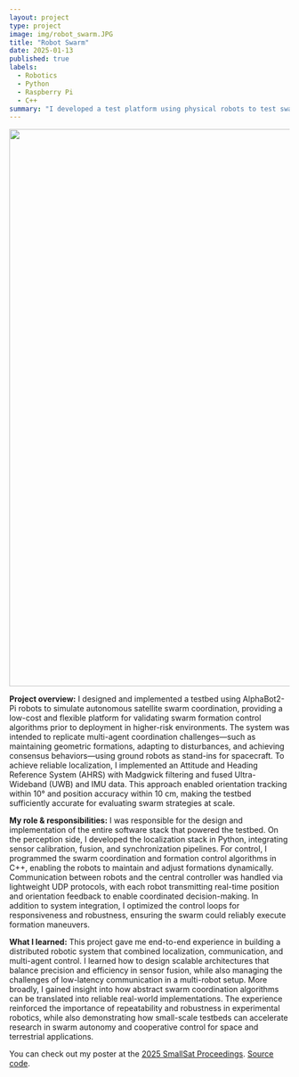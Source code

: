 ```yaml
---
layout: project
type: project
image: img/robot_swarm.JPG
title: "Robot Swarm"
date: 2025-01-13
published: true
labels:
  - Robotics
  - Python
  - Raspberry Pi
  - C++
summary: "I developed a test platform using physical robots to test swarm satellite formation control algorithms that was published at the 2025 Small Satellite Conference."
---
```


<div class="text-center p-4">
  <img width="1000px" src="../img/robot_swarm_poster.jpg" class="img-thumbnail" >
</div>

**Project overview:** I designed and implemented a testbed using AlphaBot2-Pi robots to simulate autonomous satellite swarm coordination, providing a low-cost and flexible platform for validating swarm formation control algorithms prior to deployment in higher-risk environments. The system was intended to replicate multi-agent coordination challenges—such as maintaining geometric formations, adapting to disturbances, and achieving consensus behaviors—using ground robots as stand-ins for spacecraft. To achieve reliable localization, I implemented an Attitude and Heading Reference System (AHRS) with Madgwick filtering and fused Ultra-Wideband (UWB) and IMU data. This approach enabled orientation tracking within 10° and position accuracy within 10 cm, making the testbed sufficiently accurate for evaluating swarm strategies at scale.

**My role & responsibilities:** I was responsible for the design and implementation of the entire software stack that powered the testbed. On the perception side, I developed the localization stack in Python, integrating sensor calibration, fusion, and synchronization pipelines. For control, I programmed the swarm coordination and formation control algorithms in C++, enabling the robots to maintain and adjust formations dynamically. Communication between robots and the central controller was handled via lightweight UDP protocols, with each robot transmitting real-time position and orientation feedback to enable coordinated decision-making. In addition to system integration, I optimized the control loops for responsiveness and robustness, ensuring the swarm could reliably execute formation maneuvers.

**What I learned:** This project gave me end-to-end experience in building a distributed robotic system that combined localization, communication, and multi-agent control. I learned how to design scalable architectures that balance precision and efficiency in sensor fusion, while also managing the challenges of low-latency communication in a multi-robot setup. More broadly, I gained insight into how abstract swarm coordination algorithms can be translated into reliable real-world implementations. The experience reinforced the importance of repeatability and robustness in experimental robotics, while also demonstrating how small-scale testbeds can accelerate research in swarm autonomy and cooperative control for space and terrestrial applications.

You can check out my poster at the [2025 SmallSat Proceedings](https://digitalcommons.usu.edu/smallsat/2025/all2025/73/).
[Source code](https://github.com/interstel-tech/alphabot_swarm).
